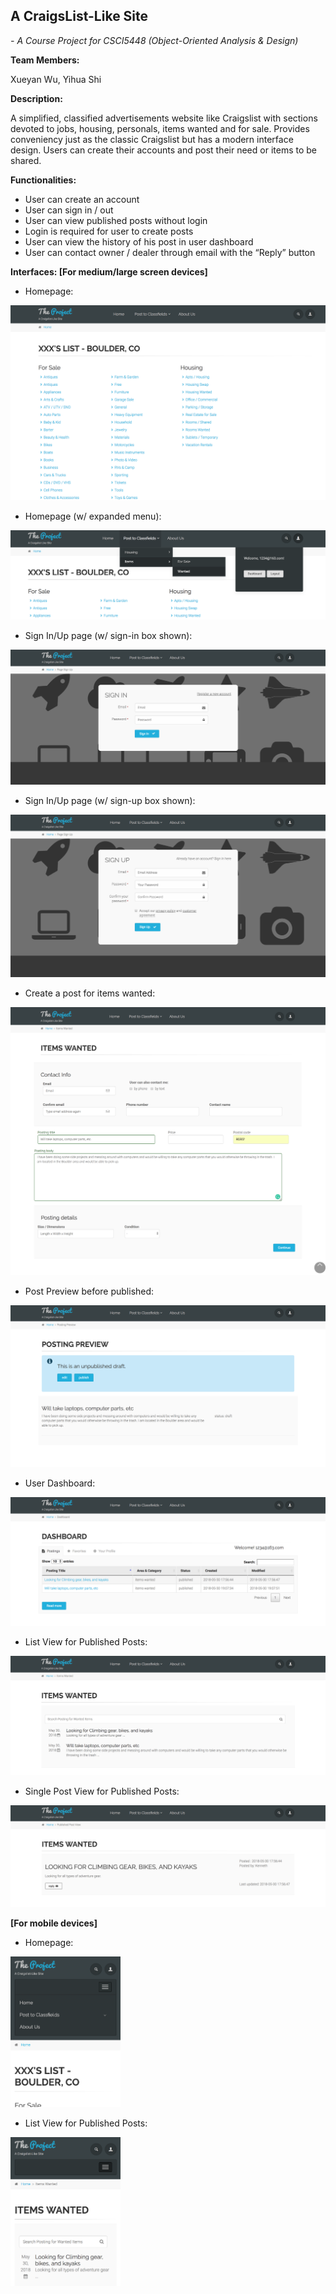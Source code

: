## A CraigsList-Like Site
*- A Course Project for CSCI5448 (Object-Oriented Analysis & Design)*

**Team Members:**

Xueyan Wu, Yihua Shi

**Description:**

A simplified, classified advertisements website like Craigslist with sections devoted to jobs, housing, personals, items wanted and for sale. Provides conveniency just as the classic Craigslist but has a modern interface design. Users can create their accounts and post their need or items to be shared.

**Functionalities:**

- User can create an account
- User can sign in / out
- User can view published posts without login
- Login is required for user to create posts
- User can view the history of his post in user dashboard
- User can contact owner / dealer through email with the “Reply” button

**Interfaces: [For medium/large screen devices]**

- Homepage:

![Homepage](/screenshots/homepage.png)

- Homepage (w/ expanded menu):

![Menu](/screenshots/homepage-with-menu-expanded.png)

- Sign In/Up page (w/ sign-in box shown):

![Sign In](/screenshots/signin.png)

- Sign In/Up page (w/ sign-up box shown):

![Sign Up](/screenshots/signup.png)

- Create a post for items wanted:

![Create Post](/screenshots/createpost.png)

- Post Preview before published:

![Post Preview](/screenshots/postpreview.png)

- User Dashboard:

![User Dashboard](/screenshots/dashboard.png)

- List View for Published Posts:

![List View for Published Posts](/screenshots/listview.png)

- Single Post View for Published Posts:

![Published View](/screenshots/publishedview.png)

**[For mobile devices]**

- Homepage:

<img src="/screenshots/mobileview-home.png" alt="Homepage - mobile" width="35%">

- List View for Published Posts:

<img src="/screenshots/mobileview-publishedpostlist.png" alt="Published Posts List - mobile" width="35%">
